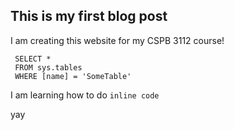 ## This is my first blog post

I am creating this website for my CSPB 3112 course!

```tsql
 SELECT *
 FROM sys.tables
 WHERE [name] = 'SomeTable'
 ```

I am learning how to do `inline code`

yay
